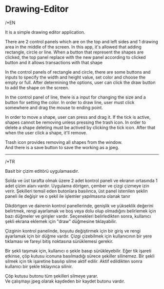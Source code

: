 # Drawing-Editor
/*EN
<p>It is a simple drawing editor application.</p>
<p>There are 2 control panels which are on the top and left sides and 1 drawing area in the middle of the screen. In this app, it's allowed that adding rectangle, circle or line. When a button that represent the shapes are clicked, the top panel replace with the new panel according to clicked button and it allows transactions with that shape</p>
<p>In the control panels of rectangle and circle, there are some buttons and inputs to specify the width and height value, set color and choose the empty or full. After determining the options, user can click the draw button to add the shape on the screen.</p>
<p>In the control panel of line, there is a input for changing  the size and a button for setting the color. In order to draw line, user must click somewhere and drag the mouse to ending point.</p>
<p>In order to move a shape, user can press and drag it. If the tick is active, shapes cannot be removing unless pressing the trash icon. In order to delete a shape deleting must be actived by clicking the tick icon. After that when the user click a shape, it'll remove.</p>
<p>Trash icon provides removing all shapes from the window.<br>
And there is a save button to save the working as a jpeg.</p>
<hr>
/*TR
<p>Basit bir çizim editörü uygulamasıdır.</p>
<p>Solda ve üst tarafta olmak üzere 2 adet kontrol paneli ve ekranın ortasında 1 adet çizim alanı vardır. Uygulama dörtgen, çember  ve çizgi çizmeye izin verir. Şekilleri temsil eden butonlara basılınca, üst panel istenilen şeklin paneli ile değişir ve o şekil ile işlemler yapılmasına olanak tanır</p>
<p>Dikdörtgen ve dairenin kontrol panellerinde, genişlik ve yükseklik değerini belirtmek, rengi ayarlamak ve boş veya dolu olup olmadığını belirlemek için bazı düğmeler ve girişler vardır. Seçenekleri belirledikten sonra, kullanıcı şekli ekrana eklemek için "draw" düğmesine tıklayabilir.</p>
<p>Çizginin kontrol panelinde, boyutu değiştirmek için bir giriş ve rengi ayarlamak için bir düğme vardır. Çizgi çizebilmek için kullanıcının bir yere tıklaması ve fareyi bitiş noktasına sürüklemesi gerekir.</p>
<p>Bir şekli taşımak için, kullanıcı o şekle basıp sürükleyebilir. Eğer tik işareti etkinse, çöp kutusu iconuna basılmadığı sürece şekiller silinemez. Bir şekli silmek için tik işaretine basılıp silme aktif edilir. Aktif edildikten sonra kullanıcı bir şekle tıklayınca silinir.</p>
<p>Çöp kutusu butonu tüm şekilleri silmeye yarar.<br>
Ve çalışmayı jpeg olarak kaydeden bir kaydet butonu vardır.</p>
